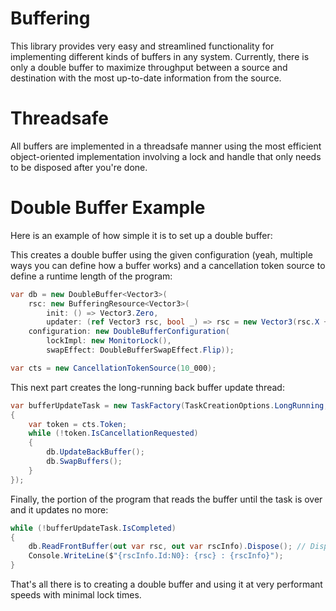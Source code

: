 # Buffering
This library provides very easy and streamlined functionality for implementing different kinds of buffers in any system.
Currently, there is only a double buffer to maximize throughput between a source and destination with the most up-to-date information from the source.

# Threadsafe
All buffers are implemented in a threadsafe manner using the most efficient object-oriented implementation involving a lock and handle that only needs to be disposed after you're done.

# Double Buffer Example
Here is an example of how simple it is to set up a double buffer:

This creates a double buffer using the given configuration (yeah, multiple ways you can define how a buffer works) and a cancellation token source to define a runtime length of the program:
```cs
var db = new DoubleBuffer<Vector3>(
    rsc: new BufferingResource<Vector3>(
        init: () => Vector3.Zero,
        updater: (ref Vector3 rsc, bool _) => rsc = new Vector3(rsc.X + 1F)),
    configuration: new DoubleBufferConfiguration(
        lockImpl: new MonitorLock(),
        swapEffect: DoubleBufferSwapEffect.Flip));

var cts = new CancellationTokenSource(10_000);
```

This next part creates the long-running back buffer update thread:
```cs
var bufferUpdateTask = new TaskFactory(TaskCreationOptions.LongRunning, 0).StartNew(() =>
{
    var token = cts.Token;
    while (!token.IsCancellationRequested)
    {
        db.UpdateBackBuffer();
        db.SwapBuffers();
    }
});
```

Finally, the portion of the program that reads the buffer until the task is over and it updates no more:
```cs
while (!bufferUpdateTask.IsCompleted)
{
    db.ReadFrontBuffer(out var rsc, out var rscInfo).Dispose(); // Dispose of the lock returned
    Console.WriteLine($"{rscInfo.Id:N0}: {rsc} : {rscInfo}");
}
```

That's all there is to creating a double buffer and using it at very performant speeds with minimal lock times.
